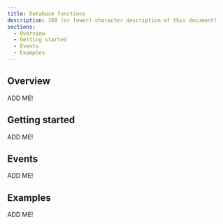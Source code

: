 ```yaml
---
title: Database functions
description: 160 (or fewer) character description of this document!
sections:
  - Overview
  - Getting started
  - Events
  - Examples
---
```


## Overview

ADD ME!


## Getting started

ADD ME!


## Events

ADD ME!


## Examples

ADD ME!


